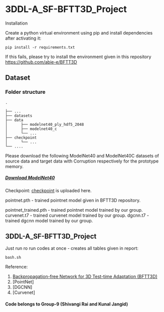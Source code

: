 # 3DDL-A_SF-BFTT3D_Project

Installation 


Create a python virtual environment using pip and install dependencies after activating it:

```
pip install -r requirements.txt
```

If this fails, please try to install the environment given in this repository https://github.com/abie-e/BFTT3D


## Dataset

### Folder structure


```
.

├── ...
├── datasets
├── data                    
│      ├── modelnet40_ply_hdf5_2048          
│      ├── modelnet40_c         
│      └── ...                
├── checkpoint                   
│      └── ... 
└── ....
```

Please download the following ModelNet40 and ModelNet40C datasets of source data and target data with Corruption respectively for the prototype memory. 
##### [Download ModelNet40](https://drive.google.com/drive/folders/1H3UOF1268UIK3z_FkNcBZfauuDbOYLNY?usp=sharing)


Checkpoint:
[checkpoint](https://drive.google.com/drive/folders/1nOvmsCR_7SMOoUeimD8YYGxW033gCiEP?usp=sharing)  is uploaded here.

pointnet.pth - trained pointnet model given in BFTT3D repository.

pointnet_trained.pth - trained pointnet model trained by our group.
curvenet.t7 - trained curvenet model trained by our group.
dgcnn.t7 - trained dgcnn model trained by our group.

## 3DDL-A_SF-BFTT3D_Project

Just run ro run codes at once - creates all tables given in report:

``` bash.sh ```

Reference:
1. [Backpropagation-free Network for 3D Test-time Adaptation (BFTT3D)](https://github.com/abie-e/BFTT3D)
2. [PointNet]
3. [DGCNN]
4. [Curvenet]


#### Code belongs to Group-9 (Shivangi Rai and Kunal Jangid)


